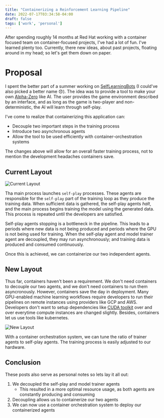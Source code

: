 ```yaml
---
title: "Containerizing a Reinforcement Learning Pipeline"
date: 2022-07-17T03:34:58-04:00
draft: false
tags: ['work', 'personal']
---
```


After spending roughly 14 months at Red Hat working with a container focused team on container-focused projects, I've had a lot of fun. I've learned plenty too. Currently, there new ideas, about past projects, floating around in my head; so let's get them down on paper.
<!--more-->
# Proposal

I spent the better part of a summer working on [SelfLearningBots](https://github.com/saqibali-2k/SelfLearningBots) (I could've also picked a better name 😞). The idea was to provide a tool to make your own [Alpha-Zero](https://en.wikipedia.org/wiki/AlphaZero) like AI.
The user provides the game environment described by an interface, and as long as the game is two-player and non-deterministic, the AI will learn through self-play.

I've come to realize that containerizing this application can:
* Decouple two important steps in the training process
* Introduce two asynchronous agents
* Allow the tool to be used efficiently with container-orchestration systems

The changes above will allow for an overall faster training process, not to mention the development headaches containers save.

## Current Layout
![Current Layout](/imgs/containerizing-ml/Before.png "Current Layout")

Tha main process launches `self-play` processes. These agents are responsible for the `self-play` part of the training loop as they produce the training data. When sufficient data is gathered, the self-play agents *halt*, and the main process begins training the model using the generated data. This process is repeated until the developers are satisfied. 

Self-play agents stopping is a bottleneck in the pipeline. This leads to a periods where new data is not being produced and periods where the GPU is not being used for training. When the self-play agent and model trainer agent are decoupled, they may run asynchronously; and training data is produced and consumed continuously.

Once this is achieved, we can containerize our two independent agents. 

## New Layout

Thus far, containers haven't been a requirement. We don't need containers to decouple our two agents, and we don't need containers to run them asyncronously. However, containers save the day in deployment. Many GPU-enabled machine learning workflows require developers to run their pipelines on remote instances using providers like GCP and AWS. Developers don't want to setup dependencies like [CUDA toolkit](https://developer.nvidia.com/cuda-toolkit) over and over everytime  compute instances are changed slightly. Besides, containers let us use tools like kubernetes. 

![New Layout](/imgs/containerizing-ml/After.png "New Layout")

With a container orchestration system, we can tune the ratio of trainer agents to self-play agents. The training process is easily adjusted to our hardware.

## Conclusion

These posts also serve as personal notes so lets lay it all out:
1. We decoupled the self-play and model trainer agents
    * This resulted in a more optimal resource usage, as both agents are constantly producing and consuming
1. Decoupling allows us to containerize our two agents
1. We can now use a container orchestration system to deploy our containerized agents
